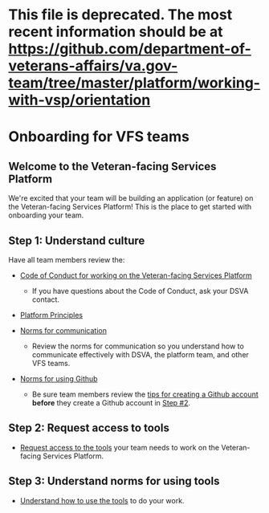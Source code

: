 # This file is deprecated. The most recent information should be at https://github.com/department-of-veterans-affairs/va.gov-team/tree/master/platform/working-with-vsp/orientation

# Onboarding for VFS teams

## Welcome to the Veteran-facing Services Platform

We're excited that your team will be building an application (or feature) on the Veteran-facing Services Platform! This is the place to get started with onboarding your team.

## Step 1: Understand culture

Have all team members review the:

* [Code of Conduct for working on the Veteran-facing Services Platform](../code-of-conduct.md)

  * If you have questions about the Code of Conduct, ask your DSVA contact.

* [Platform Principles](https://github.com/department-of-veterans-affairs/va.gov-vfs-teams/blob/master/Norms/platform-principles.md)

* [Norms for communication](../Norms/norms-communication.md)

  * Review the norms for communication so you understand how to communicate effectively with DSVA, the platform team, and other VFS teams.

* [Norms for using Github](../Norms/Github)

  * Be sure team members review the [tips for creating a Github account](../Norms/Github/README.md#tips-for-creating-a-github-account) **before** they create a Github account in [Step #2](#step-2-request-access-to-tools).

## Step 2: Request access to tools

* [Request access to the tools](request-access-to-tools.md) your team needs to work on the Veteran-facing Services Platform.

## Step 3: Understand norms for using tools

* [Understand how to use the tools](../Norms/norms-tools.md) to do your work.
